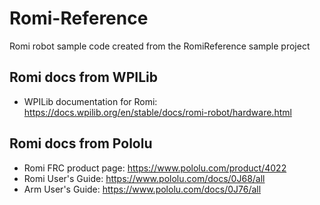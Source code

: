 # Romi-Reference
Romi robot sample code created from the RomiReference sample project

## Romi docs from WPILib
- WPILib documentation for Romi: https://docs.wpilib.org/en/stable/docs/romi-robot/hardware.html

## Romi docs from Pololu
- Romi FRC product page: https://www.pololu.com/product/4022
- Romi User's Guide: https://www.pololu.com/docs/0J68/all
- Arm User's Guide: https://www.pololu.com/docs/0J76/all

